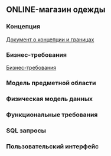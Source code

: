 ## ONLINE-магазин одежды
### Концепция
[Документ о концепции и границах](https://github.com/liyayunusova/internet_technologies/blob/main/Vision.md)
### Бизнес-требования
[Бизнес-требования](https://github.com/liyayunusova/internet_technologies/blob/main/docs/Business%20requirements.md)
### Модель предметной области
### Физическая модель данных
### Функциональные требования
### SQL запросы 
### Пользовательский интерфейс
